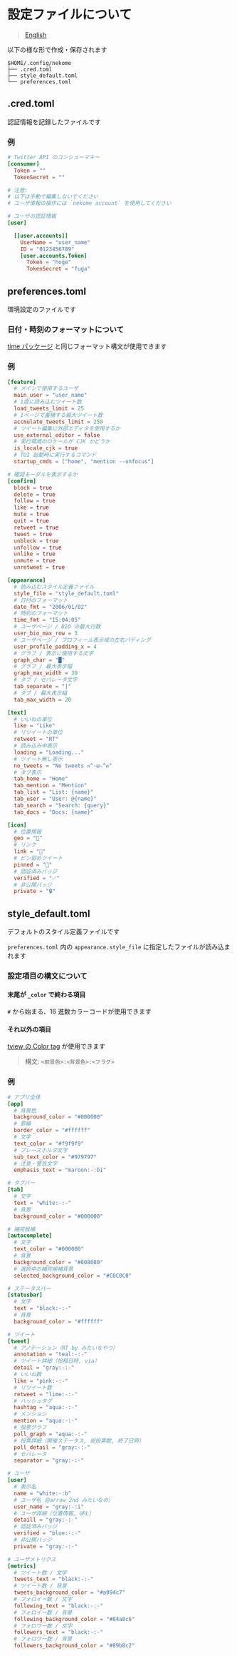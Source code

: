 # 設定ファイルについて

> [English](../en/config.md)

以下の様な形で作成・保存されます

```
$HOME/.config/nekome
├── .cred.toml
├── style_default.toml
└── preferences.toml
```

## .cred.toml

認証情報を記録したファイルです

### 例

```toml
# Twitter API のコンシューマキー
[consumer]
  Token = ""
  TokenSecret = ""

# 注意:
# 以下は手動で編集しないでください
# ユーザ情報の操作には `nekome account` を使用してください

# ユーザの認証情報
[user]

  [[user.accounts]]
    UserName = "user_name"
    ID = "0123456789"
    [user.accounts.Token]
      Token = "hoge"
      TokenSecret = "fuga"
```

## preferences.toml

環境設定のファイルです

### 日付・時刻のフォーマットについて

[time パッケージ](https://pkg.go.dev/time#pkg-constants) と同じフォーマット構文が使用できます

### 例

```toml
[feature]
  # メインで使用するユーザ
  main_user = "user_name"
  # 1度に読み込むツイート数
  load_tweets_limit = 25
  # 1ページで蓄積する最大ツイート数
  accmulate_tweets_limit = 250
  # ツイート編集に外部エディタを使用するか
  use_external_editor = false
  # 実行環境のロケールが CJK かどうか
  is_locale_cjk = true
  # TUI 起動時に実行するコマンド
  startup_cmds = ["home", "mention --unfocus"]

# 確認モーダルを表示するか
[comfirm]
  block = true
  delete = true
  follow = true
  like = true
  mute = true
  quit = true
  retweet = true
  tweet = true
  unblock = true
  unfollow = true
  unlike = true
  unmute = true
  unretweet = true

[appearance]
  # 読み込むスタイル定義ファイル
  style_file = "style_default.toml"
  # 日付のフォーマット
  date_fmt = "2006/01/02"
  # 時刻のフォーマット
  time_fmt = "15:04:05"
  # ユーザページ / BIO の最大行数
  user_bio_max_row = 3
  # ユーザページ / プロフィール表示域の左右パディング
  user_profile_padding_x = 4
  # グラフ / 表示に使用する文字
  graph_char = "█"
  # グラフ / 最大表示幅
  graph_max_width = 30
  # タブ / セパレータ文字
  tab_separate = "|"
  # タブ / 最大表示幅
  tab_max_width = 20

[text]
  # いいねの単位
  like = "Like"
  # リツイートの単位
  retweet = "RT"
  # 読み込み中表示
  loading = "Loading..."
  # ツイート無し表示
  no_tweets = "No tweets ฅ^-ω-^ฅ"
  # タブ表示
  tab_home = "Home"
  tab_mention = "Mention"
  tab_list = "List: {name}"
  tab_user = "User: @{name}"
  tab_search = "Search: {query}"
  tab_docs = "Docs: {name}"

[icon]
  # 位置情報
  geo = "📍"
  # リンク
  link = "🔗"
  # ピン留めツイート
  pinned = "📌"
  # 認証済みバッジ
  verified = "✅"
  # 非公開バッジ
  private = "🔒"
```

## style_default.toml

デフォルトのスタイル定義ファイルです

`preferences.toml` 内の `appearance.style_file` に指定したファイルが読み込まれます

### 設定項目の構文について

#### 末尾が `_color` で終わる項目

`#` から始まる、16 進数カラーコードが使用できます

#### それ以外の項目

[tview の Color tag](https://pkg.go.dev/github.com/rivo/tview#hdr-Colors) が使用できます

> 構文: `<前景色>:<背景色>:<フラグ>`

### 例

```toml
# アプリ全体
[app]
  # 背景色
  background_color = "#000000"
  # 罫線
  border_color = "#ffffff"
  # 文字
  text_color = "#f9f9f9"
  # プレースホルダ文字
  sub_text_color = "#979797"
  # 注意・警告文字
  emphasis_text = "maroon:-:bi"

# タブバー
[tab]
  # 文字
  text = "white:-:-"
  # 背景
  background_color = "#000000"

# 補完候補
[autocomplete]
  # 文字
  text_color = "#000000"
  # 背景
  background_color = "#808080"
  # 選択中の補完候補背景
  selected_background_color = "#C0C0C0"

# ステータスバー
[statusbar]
  # 文字
  text = "black:-:-"
  # 背景
  background_color = "#ffffff"

# ツイート
[tweet]
  # アノテーション（RT by みたいなやつ）
  annotation = "teal:-:-"
  # ツイート詳細（投稿日時, via）
  detail = "gray:-:-"
  # いいね数
  like = "pink:-:-"
  # リツイート数
  retweet = "lime:-:-"
  # ハッシュタグ
  hashtag = "aqua:-:-"
  # メンション
  mention = "aqua:-:-"
  # 投票グラフ
  poll_graph = "aqua:-:-"
  # 投票詳細（開催ステータス, 総投票数, 終了日時）
  poll_detail = "gray:-:-"
  # セパレータ
  separator = "gray:-:-"

# ユーザ
[user]
  # 表示名
  name = "white:-:b"
  # ユーザ名（@arrow_2nd みたいなの）
  user_name = "gray:-:i"
  # ユーザ詳細（位置情報, URL）
  detaill = "gray:-:-"
  # 認証済みバッジ
  verified = "blue:-:-"
  # 非公開バッジ
  private = "gray:-:-"

# ユーザメトリクス
[metrics]
  # ツイート数 / 文字
  tweets_text = "black:-:-"
  # ツイート数 / 背景
  tweets_background_color = "#a094c7"
  # フォロイー数 / 文字
  following_text = "black:-:-"
  # フォロイー数 / 背景
  following_background_color = "#84a0c6"
  # フォロワー数 / 文字
  followers_text = "black:-:-"
  # フォロワー数 / 背景
  followers_background_color = "#89b8c2"
```
